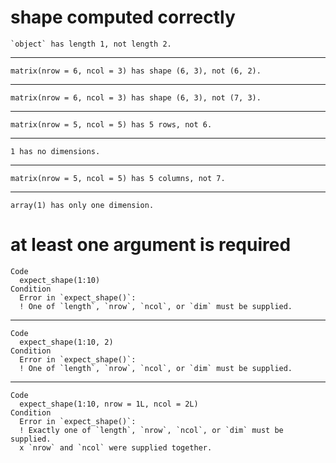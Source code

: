 # shape computed correctly

    `object` has length 1, not length 2.

---

    matrix(nrow = 6, ncol = 3) has shape (6, 3), not (6, 2).

---

    matrix(nrow = 6, ncol = 3) has shape (6, 3), not (7, 3).

---

    matrix(nrow = 5, ncol = 5) has 5 rows, not 6.

---

    1 has no dimensions.

---

    matrix(nrow = 5, ncol = 5) has 5 columns, not 7.

---

    array(1) has only one dimension.

# at least one argument is required

    Code
      expect_shape(1:10)
    Condition
      Error in `expect_shape()`:
      ! One of `length`, `nrow`, `ncol`, or `dim` must be supplied.

---

    Code
      expect_shape(1:10, 2)
    Condition
      Error in `expect_shape()`:
      ! One of `length`, `nrow`, `ncol`, or `dim` must be supplied.

---

    Code
      expect_shape(1:10, nrow = 1L, ncol = 2L)
    Condition
      Error in `expect_shape()`:
      ! Exactly one of `length`, `nrow`, `ncol`, or `dim` must be supplied.
      x `nrow` and `ncol` were supplied together.

